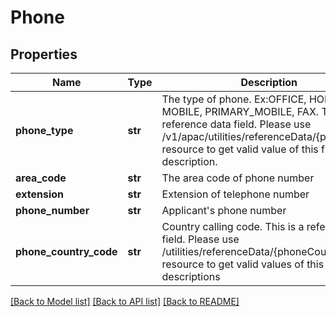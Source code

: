 # Phone

## Properties
Name | Type | Description | Notes
------------ | ------------- | ------------- | -------------
**phone_type** | **str** | The type of phone. Ex:OFFICE, HOME, MOBILE, PRIMARY_MOBILE, FAX. This is a reference data field. Please use /v1/apac/utilities/referenceData/{phoneType} resource to get valid value of this field with description. | 
**area_code** | **str** | The area code of phone number | [optional] 
**extension** | **str** | Extension of telephone number | [optional] 
**phone_number** | **str** | Applicant&#x27;s phone number | 
**phone_country_code** | **str** | Country calling code. This is a reference data field. Please use /utilities/referenceData/{phoneCountryCode} resource to get valid values of this field with descriptions | 

[[Back to Model list]](../README.md#documentation-for-models) [[Back to API list]](../README.md#documentation-for-api-endpoints) [[Back to README]](../README.md)

